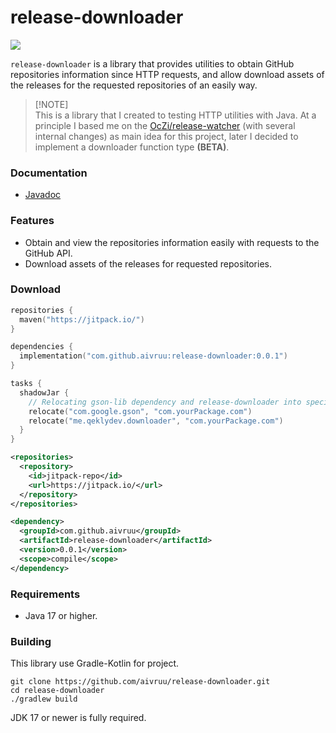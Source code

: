 # release-downloader

[![](https://jitpack.io/v/aivruu/release-downloader.svg)](https://jitpack.io/#aivruu/release-downloader)

`release-downloader` is a library that provides utilities to obtain GitHub repositories information since HTTP requests, and allow download assets of the releases for the requested repositories of an easily way.

> [!NOTE]\
> This is a library that I created to testing HTTP utilities with Java. At a principle I based me on the [OcZi/release-watcher](https://github.com/OcZi/release-watcher) (with several internal changes) as
> main idea for this project, later I decided to implement a downloader function type **(BETA)**.

### Documentation
- [Javadoc](https://javadoc.jitpack.io/com/github/aivruu/release-downloader/0.0.1/javadoc/)

### Features
* Obtain and view the repositories information easily with requests to the GitHub API.
* Download assets of the releases for requested repositories.

### Download
```kotlin
repositories {
  maven("https://jitpack.io/")
}

dependencies {
  implementation("com.github.aivruu:release-downloader:0.0.1")
}

tasks {
  shadowJar {
    // Relocating gson-lib dependency and release-downloader into specified packages.
    relocate("com.google.gson", "com.yourPackage.com")
    relocate("me.qeklydev.downloader", "com.yourPackage.com")
  }
}
```

```xml
<repositories>
  <repository>
    <id>jitpack-repo</id>
    <url>https://jitpack.io/</url>
  </repository>
</repositories>

<dependency>
  <groupId>com.github.aivruu</groupId>
  <artifactId>release-downloader</artifactId>
  <version>0.0.1</version>
  <scope>compile</scope>
</dependency>
```

### Requirements
- Java 17 or higher.

### Building
This library use Gradle-Kotlin for project.
```
git clone https://github.com/aivruu/release-downloader.git
cd release-downloader
./gradlew build
```

JDK 17 or newer is fully required.
